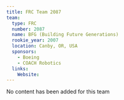 ```yaml
---
title: FRC Team 2087
team:
  type: FRC
  number: 2087
  name: BFG (Building Future Generations)
  rookie_year: 2007
  location: Canby, OR, USA
  sponsors:
    - Boeing
    - COACH Robotics
  links:
    Website: 
---
```

No content has been added for this team